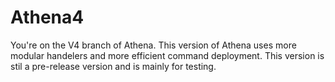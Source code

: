 # Athena4
You're on the V4 branch of Athena. This version of Athena uses more modular handelers and more efficient command deployment. This version is stil a pre-release version and is mainly for testing.
